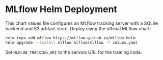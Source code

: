 # MLflow Helm Deployment

This chart values file configures an MLflow tracking server with a SQLite backend and S3 artifact store. Deploy using the official MLflow chart:

```bash
helm repo add mlflow https://mlflow.github.io/mlflow-helm
helm upgrade --install mlflow mlflow/mlflow -f values.yaml
```

Set `MLFLOW_TRACKING_URI` to the service URL for the training code.
